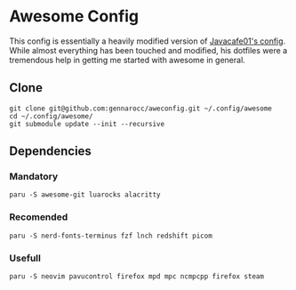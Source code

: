# Awesome Config
This config is essentially a heavily modified version of [Javacafe01's config](https://github.com/JavaCafe01/dotfiles). While almost everything has been touched and modified, his dotfiles were a tremendous help in getting me started with awesome in general.

## Clone

```
git clone git@github.com:gennarocc/aweconfig.git ~/.config/awesome
cd ~/.config/awesome/
git submodule update --init --recursive
```

## Dependencies

### Mandatory

```
paru -S awesome-git luarocks alacritty
```

### Recomended
```
paru -S nerd-fonts-terminus fzf lnch redshift picom 
```

### Usefull
```
paru -S neovim pavucontrol firefox mpd mpc ncmpcpp firefox steam
```
